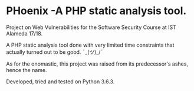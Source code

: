 # PHoenix -A PHP static analysis tool.
Project on Web Vulnerabilities for the Software Security Course at IST Alameda 17/18.

A PHP static analysis tool done with very limited time constraints that actually turned out to be good. ¯\_(ツ)_/¯ 

As for the onomastic, this project was raised from its predecessor's ashes, hence the name.

Developed, tried and tested on Python 3.6.3.
